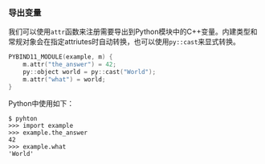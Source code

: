 ### 导出变量

我们可以使用`attr`函数来注册需要导出到Python模块中的C++变量。内建类型和常规对象会在指定attriutes时自动转换，也可以使用`py::cast`来显式转换。

```cpp
PYBIND11_MODULE(example, m) {
    m.attr("the_answer") = 42;
    py::object world = py::cast("World");
    m.attr("what") = world;
}
```

Python中使用如下：
```
$ pyhton
>>> import example
>>> example.the_answer
42
>>> example.what
'World'
```

